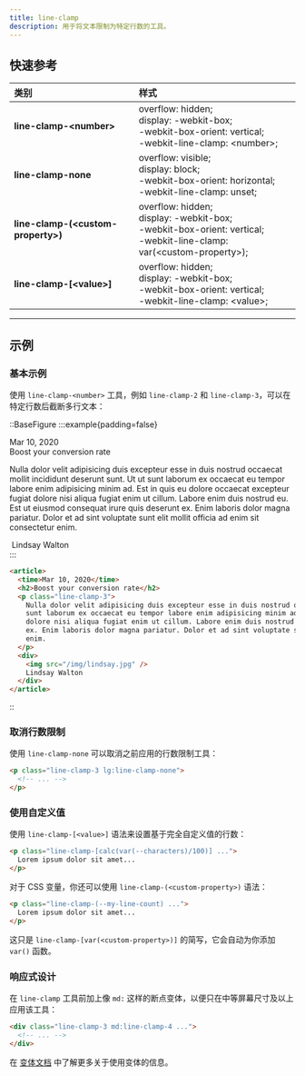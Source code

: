 ```yaml
---
title: line-clamp
description: 用于将文本限制为特定行数的工具。
---
```


## 快速参考

| 类别                        | 样式                                                                                                                                                                                                                                                             |
| :-------------------------- |:---------------------------------------------------------------------------------------------------------------------------------------------------------------------------------------------------------------------------------------------------------------|
| **line-clamp-\<number\>** | overflow: hidden;<br>display: -webkit-box;<br>-webkit-box-orient: vertical;<br>-webkit-line-clamp: \<number\>;                                                                                                                                                 |
| **line-clamp-none** | overflow: visible;<br>display: block;<br>-webkit-box-orient: horizontal;<br>-webkit-line-clamp: unset;                                                                                                                                                         |
| **line-clamp-(\<custom-property\>)** | overflow: hidden;<br>display: -webkit-box;<br>-webkit-box-orient: vertical;<br>-webkit-line-clamp: var(\<custom-property\>);                                                                                                                                   |
| **line-clamp-[\<value\>]** | overflow: hidden;<br>display: -webkit-box;<br>-webkit-box-orient: vertical;<br>-webkit-line-clamp: \<value\>;                                                                                                                                                  |

-----

## 示例

### 基本示例

使用 `line-clamp-<number>` 工具，例如 `line-clamp-2` 和 `line-clamp-3`，可以在特定行数后截断多行文本：

::BaseFigure
:::example{padding=false}
<div class="px-4 sm:px-0">
  <article class="mx-auto max-w-sm p-8 text-gray-700 dark:text-gray-400">
    <time dateTime="2020-03-16" class="block text-sm leading-6 text-gray-500 dark:text-gray-400">
      Mar 10, 2020
    </time>
    <div class="mt-2 text-lg font-semibold text-gray-900 dark:text-gray-200">Boost your conversion rate</div>
    <p class="mt-4 line-clamp-3 text-sm leading-6 text-gray-500 dark:text-gray-400">
      Nulla dolor velit adipisicing duis excepteur esse in duis nostrud occaecat mollit incididunt deserunt sunt. Ut
      ut sunt laborum ex occaecat eu tempor labore enim adipisicing minim ad. Est in quis eu dolore occaecat
      excepteur fugiat dolore nisi aliqua fugiat enim ut cillum. Labore enim duis nostrud eu. Est ut eiusmod
      consequat irure quis deserunt ex. Enim laboris dolor magna pariatur. Dolor et ad sint voluptate sunt elit
      mollit officia ad enim sit consectetur enim.
    </p>
    <div class="mt-4 flex gap-x-2.5 text-sm leading-6 font-semibold text-gray-900 dark:text-gray-200">
      <img
        class="h-6 w-6 flex-none rounded-full bg-gray-50 dark:bg-gray-900"
        src="https://images.unsplash.com/photo-1517841905240-472988babdf9?ixlib=rb-1.2.1&ixid=eyJhcHBfaWQiOjEyMDd9&auto=format&fit=facearea&facepad=2&w=256&h=256&q=80"
        alt=""
      />
      Lindsay Walton
    </div>
  </article>
</div>
:::

```html
<article>
  <time>Mar 10, 2020</time>
  <h2>Boost your conversion rate</h2>
  <p class="line-clamp-3">
    Nulla dolor velit adipisicing duis excepteur esse in duis nostrud occaecat mollit incididunt deserunt sunt. Ut ut
    sunt laborum ex occaecat eu tempor labore enim adipisicing minim ad. Est in quis eu dolore occaecat excepteur fugiat
    dolore nisi aliqua fugiat enim ut cillum. Labore enim duis nostrud eu. Est ut eiusmod consequat irure quis deserunt
    ex. Enim laboris dolor magna pariatur. Dolor et ad sint voluptate sunt elit mollit officia ad enim sit consectetur
    enim.
  </p>
  <div>
    <img src="/img/lindsay.jpg" />
    Lindsay Walton
  </div>
</article>
```
::

### 取消行数限制

使用 `line-clamp-none` 可以取消之前应用的行数限制工具：

```html
<p class="line-clamp-3 lg:line-clamp-none">
  <!-- ... -->
</p>
```

### 使用自定义值

使用 `line-clamp-[<value>]` 语法来设置基于完全自定义值的行数：

```html
<p class="line-clamp-[calc(var(--characters)/100)] ...">
  Lorem ipsum dolor sit amet...
</p>
```

对于 CSS 变量，你还可以使用 `line-clamp-(<custom-property>)` 语法：

```html
<p class="line-clamp-(--my-line-count) ...">
  Lorem ipsum dolor sit amet...
</p>
```

这只是 `line-clamp-[var(<custom-property>)]` 的简写，它会自动为你添加 `var()` 函数。

### 响应式设计

在 `line-clamp` 工具前加上像 `md:` 这样的断点变体，以便只在中等屏幕尺寸及以上应用该工具：

```html
<div class="line-clamp-3 md:line-clamp-4 ...">
  <!-- ... -->
</div>
```

在 [变体文档](https://tailwindcss.com/docs/hover-focus-and-other-states%23variants) 中了解更多关于使用变体的信息。

